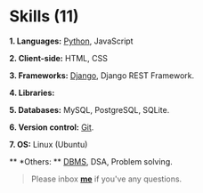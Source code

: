 # Skills (11)

**1. Languages:** [Python](https://github.com/sdshoriot/SD-Shoriot-Library/tree/master/01.%20Languages/Python), JavaScript

**2. Client-side:** HTML, CSS

**3. Frameworks:** [Django](https://github.com/sdshoriot/SD-Shoriot-Library/tree/master/03.%20Frameworks/Django), Django REST Framework.

**4. Libraries:**   

**5. Databases:** MySQL, PostgreSQL, SQLite.

**6. Version control:** [Git](https://github.com/sdshoriot/SD-Shoriot-Library/tree/master/06.%20Version%20control/Git).

**7. OS:** Linux (Ubuntu) 

** *Others: ** [DBMS](), DSA, Problem solving.

> Please inbox **[me](https://www.facebook.com/shoriot)** if you've any questions. 